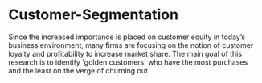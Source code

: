 # Customer-Segmentation
Since the increased importance is placed on customer equity in today’s business environment, many firms are focusing on the notion of customer loyalty and profitability to increase market share. The main goal of this research is to identify 'golden customers' who have the most purchases and the least on the verge of churning out
